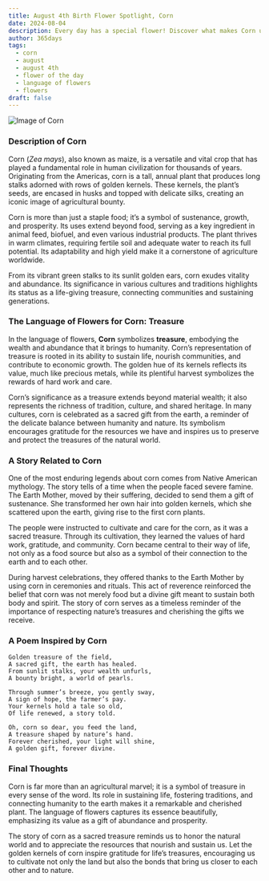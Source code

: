 ```yaml
---
title: August 4th Birth Flower Spotlight, Corn
date: 2024-08-04
description: Every day has a special flower! Discover what makes Corn unique as today’s birth flower and its symbolic meaning.
author: 365days
tags:
  - corn
  - august
  - august 4th
  - flower of the day
  - language of flowers
  - flowers
draft: false
---
```


![Image of Corn](https://cdn.pixabay.com/photo/2010/12/13/09/56/corn-field-1935_1280.jpg#center)


### Description of Corn

Corn (_Zea mays_), also known as maize, is a versatile and vital crop that has played a fundamental role in human civilization for thousands of years. Originating from the Americas, corn is a tall, annual plant that produces long stalks adorned with rows of golden kernels. These kernels, the plant’s seeds, are encased in husks and topped with delicate silks, creating an iconic image of agricultural bounty.

Corn is more than just a staple food; it’s a symbol of sustenance, growth, and prosperity. Its uses extend beyond food, serving as a key ingredient in animal feed, biofuel, and even various industrial products. The plant thrives in warm climates, requiring fertile soil and adequate water to reach its full potential. Its adaptability and high yield make it a cornerstone of agriculture worldwide.

From its vibrant green stalks to its sunlit golden ears, corn exudes vitality and abundance. Its significance in various cultures and traditions highlights its status as a life-giving treasure, connecting communities and sustaining generations.

### The Language of Flowers for Corn: Treasure

In the language of flowers, **Corn** symbolizes **treasure**, embodying the wealth and abundance that it brings to humanity. Corn’s representation of treasure is rooted in its ability to sustain life, nourish communities, and contribute to economic growth. The golden hue of its kernels reflects its value, much like precious metals, while its plentiful harvest symbolizes the rewards of hard work and care.

Corn’s significance as a treasure extends beyond material wealth; it also represents the richness of tradition, culture, and shared heritage. In many cultures, corn is celebrated as a sacred gift from the earth, a reminder of the delicate balance between humanity and nature. Its symbolism encourages gratitude for the resources we have and inspires us to preserve and protect the treasures of the natural world.

### A Story Related to Corn

One of the most enduring legends about corn comes from Native American mythology. The story tells of a time when the people faced severe famine. The Earth Mother, moved by their suffering, decided to send them a gift of sustenance. She transformed her own hair into golden kernels, which she scattered upon the earth, giving rise to the first corn plants.

The people were instructed to cultivate and care for the corn, as it was a sacred treasure. Through its cultivation, they learned the values of hard work, gratitude, and community. Corn became central to their way of life, not only as a food source but also as a symbol of their connection to the earth and to each other.

During harvest celebrations, they offered thanks to the Earth Mother by using corn in ceremonies and rituals. This act of reverence reinforced the belief that corn was not merely food but a divine gift meant to sustain both body and spirit. The story of corn serves as a timeless reminder of the importance of respecting nature’s treasures and cherishing the gifts we receive.

### A Poem Inspired by Corn

```
Golden treasure of the field,  
A sacred gift, the earth has healed.  
From sunlit stalks, your wealth unfurls,  
A bounty bright, a world of pearls.  

Through summer’s breeze, you gently sway,  
A sign of hope, the farmer’s pay.  
Your kernels hold a tale so old,  
Of life renewed, a story told.  

Oh, corn so dear, you feed the land,  
A treasure shaped by nature’s hand.  
Forever cherished, your light will shine,  
A golden gift, forever divine.  
```

### Final Thoughts

Corn is far more than an agricultural marvel; it is a symbol of treasure in every sense of the word. Its role in sustaining life, fostering traditions, and connecting humanity to the earth makes it a remarkable and cherished plant. The language of flowers captures its essence beautifully, emphasizing its value as a gift of abundance and prosperity.

The story of corn as a sacred treasure reminds us to honor the natural world and to appreciate the resources that nourish and sustain us. Let the golden kernels of corn inspire gratitude for life’s treasures, encouraging us to cultivate not only the land but also the bonds that bring us closer to each other and to nature.

